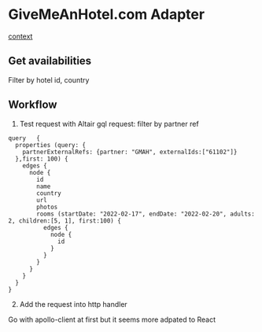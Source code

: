 # GiveMeAnHotel.com Adapter 

[context](./docs/instructions.md)

## Get availabilities

Filter by hotel id, country

## Workflow

1. Test request with Altair
gql request: filter by partner ref
```gql
query	{
  properties (query: {
    partnerExternalRefs: {partner: "GMAH", externalIds:["61102"]}
  },first: 100) {
    edges {
      node {
        id
        name
        country
        url
        photos
        rooms (startDate: "2022-02-17", endDate: "2022-02-20", adults: 2, children:[5, 1], first:100) {
          edges {
            node {
              id
            }
          }
        }
      }
    }
  }
}

```

2. Add the request into http handler

Go with apollo-client at first but it seems more adpated to React
